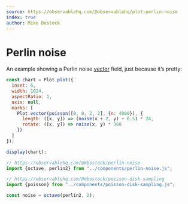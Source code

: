 ```yaml
---
source: https://observablehq.com/@observablehq/plot-perlin-noise
index: true
author: Mike Bostock
---
```


# Perlin noise

An example showing a Perlin noise [vector](https://observablehq.com/plot/marks/vector) field, just because it’s pretty:

```js echo
const chart = Plot.plot({
  inset: 6,
  width: 1024,
  aspectRatio: 1,
  axis: null,
  marks: [
    Plot.vector(poisson([0, 0, 2, 2], {n: 4000}), {
      length: ([x, y]) => (noise(x + 2, y) + 0.5) * 24,
      rotate: ([x, y]) => noise(x, y) * 360
    })
  ]
});

display(chart);
```

```js echo
// https://observablehq.com/@mbostock/perlin-noise
import {octave, perlin2} from "../components/perlin-noise.js";

// https://observablehq.com/@mbostock/poisson-disk-sampling
import {poisson} from "../components/poisson-disk-sampling.js";

const noise = octave(perlin2, 2);
```
